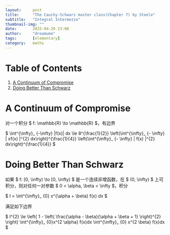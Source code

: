 ```yaml
---
layout:     post
title:      "The Cauchy-Schwarz master class(Chapter 7) by Steele"
subtitle:   "Integral Intermezzo"
thumbnail-img: ""
date:       2025-04-29 23:00
author:     "dreamume"
tags: 		[elementary]
category:   maths
---
```

<head>
    <script src="https://cdn.mathjax.org/mathjax/latest/MathJax.js?config=TeX-AMS-MML_HTMLorMML" type="text/javascript"></script>
    <script type="text/x-mathjax-config">
        MathJax.Hub.Config({
            tex2jax: {
            skipTags: ['script', 'noscript', 'style', 'textarea', 'pre'],
            inlineMath: [['$','$']]
            }
        });
    </script>
</head>

# Table of Contents

1.  [A Continuum of Compromise](#orgbbe10cf)
2.  [Doing Better Than Schwarz](#orge2dd950)


<a id="orgbbe10cf"></a>

# A Continuum of Compromise

对一个积分 $ f: \\mathbb{R} \\to \\mathbb{R} $，有边界

$ \\int^{\\infty}_ {-\\infty} \|f(x)\| dx \\le 8^{\\frac{1}{2}} \\left(\\int^{\\infty}_ {- \\infty} \| xf(x) \|^{2} dx\\right)^{\\frac{1}{4}} \\left(\\int^{\\infty}_ {- \\infty} \| f(x) \|^{2} dx\\right)^{\\frac{1}{4}} $


<a id="orge2dd950"></a>

# Doing Better Than Schwarz

如果 $ f: [0, \\infty) \\to [0, \\infty) $ 是一个连续非增函数，在 $ (0, \\infty) $ 上可积分，则对任何一对参数 $ 0 < \\alpha, \\beta < \\infty $，积分

$ I = \\int^{\\infty}_ {0} x^{\\alpha + \\beta} f(x) dx $

满足如下边界

$ I^{2} \\le \\left{ 1 - \\left( \\frac{\\alpha - \\beta}{\\alpha + \\beta + 1} \\right)^{2} \\right} \\int^{\\infty}_ {0}x^{2 \\alpha} f(x)dx \\int^{\\infty}_ {0} x^{2 \\beta} f(x)dx $
